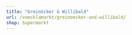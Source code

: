 ```yaml
---
title: "Greinöcker & Willibald"
url: /voecklamarkt/greinoecker-und-willibald/
shop: Supermarkt
---
```

